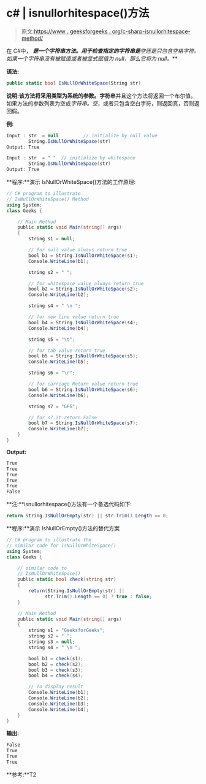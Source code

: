 # c# | isnullorhitespace()方法

> 原文:[https://www . geeksforgeeks . org/c-sharp-isnullorhitespace-method/](https://www.geeksforgeeks.org/c-sharp-isnullorwhitespace-method/)

在 C#中， ***是一个字符串方法。用于检查指定的字符串是**空**还是只包含**空格**字符。如果一个字符串没有被赋值或者被显式赋值为 null，那么它将为 null。***

**语法:**

```cs
public static bool IsNullOrWhiteSpace(String str)  

```

**说明:**该方法将采用类型为**系统的参数。字符串**并且这个方法将返回一个布尔值。如果方法的参数列表为空或*字符串。空*，或者只包含空白字符，则返回真，否则返回假。

**例:**

```cs
Input : str  = null         // initialize by null value
        String.IsNullOrWhiteSpace(str)
Output: True

Input : str  = " "  // initialize by whitespace
        String.IsNullOrWhiteSpace(str)
Output: True

```

**程序:**演示 IsNullOrWhiteSpace()方法的工作原理:

```cs
// C# program to illustrate 
// IsNullOrWhiteSpace() Method
using System;
class Geeks {

    // Main Method
    public static void Main(string[] args)
    {
        string s1 = null;

        // for null value always return true
        bool b1 = String.IsNullOrWhiteSpace(s1);
        Console.WriteLine(b1);

        string s2 = " ";

        // for whitespace value always return true
        bool b2 = String.IsNullOrWhiteSpace(s2);
        Console.WriteLine(b2);

        string s4 = " \n ";

        // for new line value return true
        bool b4 = String.IsNullOrWhiteSpace(s4);
        Console.WriteLine(b4);

        string s5 = "\t";

        // for tab value return true
        bool b5 = String.IsNullOrWhiteSpace(s5);
        Console.WriteLine(b5);

        string s6 = "\r";

        // for carriage Return value return true
        bool b6 = String.IsNullOrWhiteSpace(s6);
        Console.WriteLine(b6);

        string s7 = "GFG";

        // for s7 it return False
        bool b7 = String.IsNullOrWhiteSpace(s7);
        Console.WriteLine(b7);
    }
}
```

**Output:**

```cs
True
True
True
True
True
False

```

**注:**isnullorhitespace()方法有一个备选代码如下:

```cs
return String.IsNullOrEmpty(str) || str.Trim().Length == 0;

```

**程序:**演示 IsNullOrEmpty()方法的替代方案

```cs
// C# program to illustrate the 
// similar code for IsNullOrWhiteSpace()
using System;
class Geeks {

    // similar code to 
    // IsNullOrWhiteSpace()
    public static bool check(string str)
    {
        return(String.IsNullOrEmpty(str) || 
              str.Trim().Length == 0) ? true : false;
    }

    // Main Method
    public static void Main(string[] args)
    {
        string s1 = "GeeksforGeeks";
        string s2 = " "; 
        string s3 = null;
        string s4 = " \n ";

        bool b1 = check(s1);
        bool b2 = check(s2);
        bool b3 = check(s3);
        bool b4 = check(s4);

        // To display result
        Console.WriteLine(b1);
        Console.WriteLine(b2);
        Console.WriteLine(b3);
        Console.WriteLine(b4);
    }
}
```

**输出:**

```cs
False
True
True
True

```

**参考:**T2